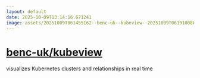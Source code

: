 ```yaml
---
layout: default
date: 2025-10-09T13:14:16.671241
image: assets/20251009T061455162--benc-uk--kubeview--20251009T061910086--cropped.png
---
```


# [benc-uk/kubeview](https://github.com/benc-uk/kubeview)

visualizes Kubernetes clusters and relationships in real time
